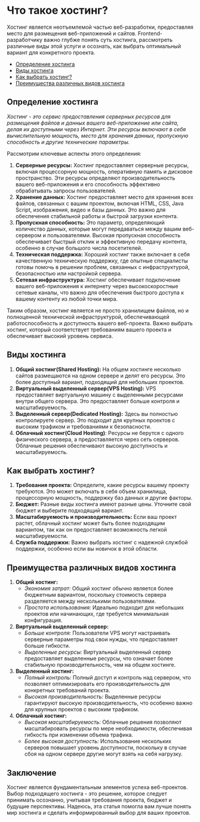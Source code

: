 # Что такое хостинг?

Хостинг является неотъемлемой частью веб-разработки, предоставляя место для размещения веб-приложений и сайтов. Frontend-разработчику важно глубже понять суть хостинга, рассмотреть различные виды этой услуги и осознать, как выбрать оптимальный вариант для конкретного проекта.

- [Определение хостинга](#определение-хостинга)
- [Виды хостинга](#виды-хостинга)
- [Как выбрать хостинг?](#как-выбрать-хостинг)
- [Преимущества различных видов хостинга](#преимущества-различных-видов-хостинга)

## Определение хостинга

*Хостинг - это сервис предоставления серверных ресурсов для размещения файлов и данных вашего веб-приложение или сайта, делая их доступными через Интернет. Эти ресурсы включают в себя вычислительную мощность, место для хранения данных, пропускную способность и другие технические параметры.*

Рассмотрим ключевые аспекты этого определения:
1. **Серверные ресурсы:** Хостинг предоставляет серверные ресурсы, включая процессорную мощность, оперативную память и дисковое пространство. Эти ресурсы определяют производительность вашего веб-приложения и его способность эффективно обрабатывать запросы пользователей.
2. **Хранение данных:** Хостинг предоставляет место для хранения всех файлов, связанных с вашим проектом, включая HTML, CSS, Java Script, изображения, видео и базы данных. Это важно для обеспечения стабильной работы и быстрой загрузки контента.
3. **Пропускная способность:** Это параметр, определяющий количество данных, которые могут передаваться между вашим веб-сервером и пользователями. Высокая пропускная способность обеспечивает быстрый отклик и эффективную передачу контента, особенно в случае большого числа посетителей.
4. **Техническая поддержка:** Хороший хостинг также включает в себя качественную техническую поддержку, где опытные специалисты готовы помочь в решении проблем, связанных с инфраструктурой, безопасностью или настройкой сервера.
5. **Сетевая инфраструктура:** Хостинг обеспечивает подключение вашего веб-приложения к интернету через высокоскоростные сетевые каналы, что важно для обеспечения быстрого доступа к вашему контенту из любой точки мира.

Таким образом, хостинг является не просто хранилищем файлов, но и полноценной технической инфраструктурой, обеспечивающей работоспособность и доступность вашего веб-проекта. Важно выбрать хостинг, который соответствует требованиям вашего проекта и обеспечивает высокий уровень сервиса.

## Виды хостинга
1. **Общий хостинг(Shared Hosting):** На общем хостинге несколько сайтов размещаются на одном сервере и делят его ресурсы. Это более доступный вариант, подходящий для небольших проектов.
2. **Виртуальный выделенный сервер(VPS Hosting):** VPS предоставляет виртуальную машину с выделенными ресурсами внутри общего сервера. Это предоставляет больше контроля и масштабируемость.
3. **Выделенный сервер(Dedicated Hosting):** Здесь вы полностью контролируете сервер. Это подходит для крупных проектов с высоким трафиком и требованиями к безопасности.
4. **Облачный хостинг(Cloud Hosting)**: Ресурсы не берутся с одного физического сервера, а предоставляется через сеть серверов. Облачные решения обеспечивают высокую доступность и масштабируемость.

## Как выбрать хостинг?
1. **Требования проекта:** Определите, какие ресурсы вашему проекту требуются. Это может включать в себя объем хранилища, процессорную мощность, поддержку баз данных и другие факторы.
2. **Бюджет:** Разные виды хостинга имеют разные цены. Уточните свой бюджет и выберите подходящий вариант.
3. **Масштабируемость и производительность:** Если ваш проект растет, облачный хостинг может быть более подходящим вариантом, так как он предоставляет возможность легкой масштабируемости.
4. **Служба поддержки:** Важно выбрать хостинг с надежной службой поддержки, особенно если вы новичок в этой области.

## Преимущества различных видов хостинга
1. **Общий хостинг:**
    - *Экономия затрат:* Общий хостинг обычно является более бюджетным вариантом, поскольку стоимость сервера разделяется между несколькими пользователями.
    - *Простота использования:* Идеально подходит для небольших проектов или начинающих, где требуется минимальная конфигурация.
2. **Виртуальный выделенный сервер:**
    - *Больше контроля:* Пользователи VPS могут настраивать серверные параметры под свои нужды, что предоставляет больше гибкости.
    - *Выделенные ресурсы:* Виртуальный выделенный сервер предоставляет выделенные ресурсы, что означает более стабильную производительность, чем на общем хостинге.
3. **Выделенный хостинг:**
    - *Полный контроль:* Полный доступ и контроль над сервером, что позволяет оптимизировать его производительность для конкретных требований проекта.
    - *Высокая производительность:* Выделенные ресурсы гарантируют высокую производительность, что особенно важно для крупных проектов с высоким трафиком.
4. **Облачный хостинг:**
    - *Высокая масштабируемость:* Облачные решения позволяют масштабировать ресурсы по мере необходимости, обеспечивая гибкость при изменении объема трафика.
    - *Более высокая доступность:* Использование нескольких серверов повышает уровень доступности, поскольку в случае сбоя на одном сервере другие могут взять на себя нагрузку.

## Заключение

Хостинг является фундаментальным элементов успеха веб-проектов. Выбор подходящего хостинга - это решение, которое следует принимать осознанно, учитывая требования проекта, бюджет и будущие перспективы. Надеюсь, эта статья помогла вам лучше понять мир хостинга и сделать информированный выбор для ваших проектов.